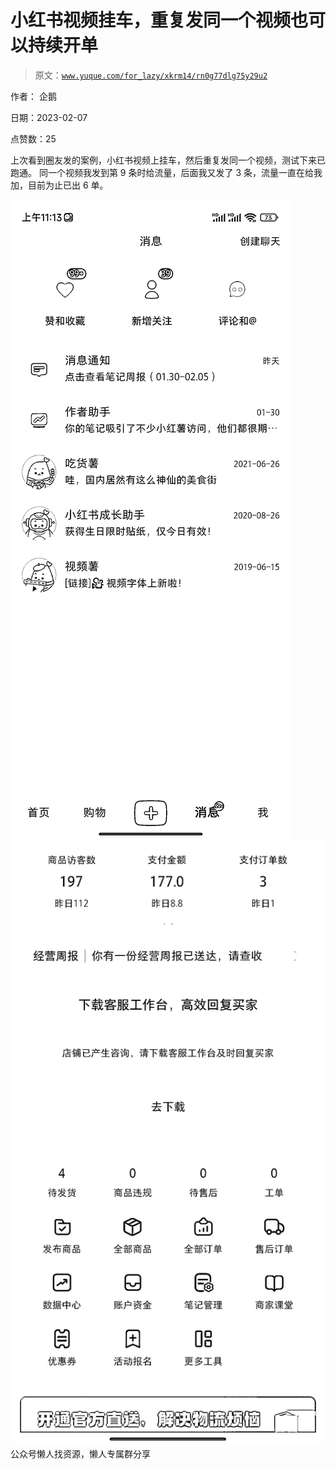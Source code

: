 # 小红书视频挂车，重复发同一个视频也可以持续开单

> 原文：[`www.yuque.com/for_lazy/xkrm14/rn0g77dlg75y29u2`](https://www.yuque.com/for_lazy/xkrm14/rn0g77dlg75y29u2)



作者： 企鹅



日期：2023-02-07



点赞数：25

<ne-hole id="u3f4280cc" data-lake-id="u3f4280cc"><ne-card data-card-name="hr" data-card-type="block" id="Xwlxy" data-event-boundary="card">

上次看到圈友发的案例，小红书视频上挂车，然后重复发同一个视频，测试下来已跑通。 同一个视频我发到第 9 条时给流量，后面我又发了 3 条，流量一直在给我加，目前为止已出 6 单。



<ne-card data-card-name="image" data-card-type="inline" id="huatS" data-event-boundary="card">![](img/b634bc14adba1deb0be9a6d106a117f0.png)  <ne-p id="u5c927db1" data-lake-id="u5c927db1"><ne-card data-card-name="image" data-card-type="inline" id="GBZ6S" data-event-boundary="card">![](img/2ea2de5cacf725a0ac06ee09a0bd1146.png)  <ne-hole id="u6ae6d0e1" data-lake-id="u6ae6d0e1"><ne-card data-card-name="hr" data-card-type="block" id="Ws9g1" data-event-boundary="card"><ne-p id="uaf0c4917" data-lake-id="uaf0c4917">公众号懒人找资源，懒人专属群分享

</ne-card></ne-hole></ne-card></ne-p></ne-card></ne-p></ne-card></ne-hole>